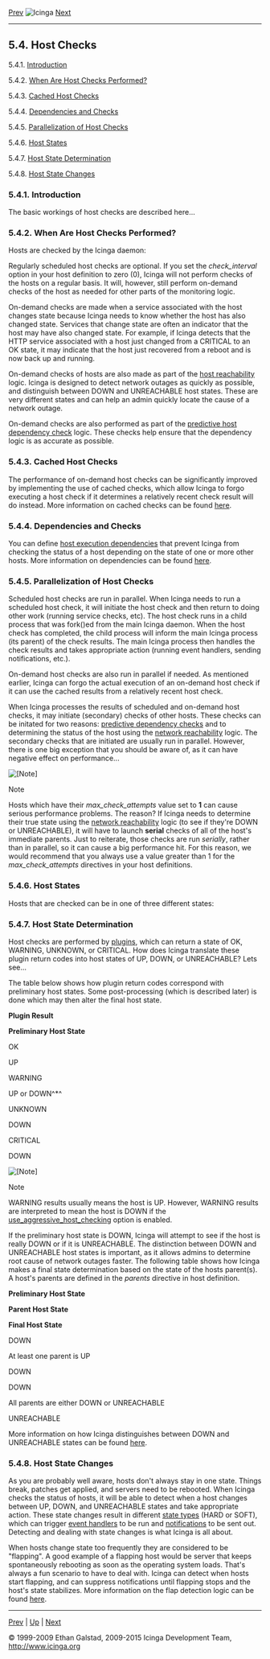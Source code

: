 [Prev](macrolist.md) ![Icinga](../images/logofullsize.png "Icinga") [Next](servicechecks.md)

* * * * *

5.4. Host Checks
----------------

5.4.1. [Introduction](hostchecks.md#introduction)

5.4.2. [When Are Host Checks Performed?](hostchecks.md#whenrun)

5.4.3. [Cached Host Checks](hostchecks.md#caching)

5.4.4. [Dependencies and Checks](hostchecks.md#dependencieschecks)

5.4.5. [Parallelization of Host Checks](hostchecks.md#parallelization)

5.4.6. [Host States](hostchecks.md#hoststates)

5.4.7. [Host State
Determination](hostchecks.md#hoststatedetermination)

5.4.8. [Host State Changes](hostchecks.md#hoststatechanges)

### 5.4.1. Introduction

The basic workings of host checks are described here...

### 5.4.2. When Are Host Checks Performed?

Hosts are checked by the Icinga daemon:





Regularly scheduled host checks are optional. If you set the
*check\_interval* option in your host definition to zero (0), Icinga
will not perform checks of the hosts on a regular basis. It will,
however, still perform on-demand checks of the host as needed for other
parts of the monitoring logic.

On-demand checks are made when a service associated with the host
changes state because Icinga needs to know whether the host has also
changed state. Services that change state are often an indicator that
the host may have also changed state. For example, if Icinga detects
that the HTTP service associated with a host just changed from a
CRITICAL to an OK state, it may indicate that the host just recovered
from a reboot and is now back up and running.

On-demand checks of hosts are also made as part of the [host
reachability](networkreachability.md "5.10. Determining Status and Reachability of Network Hosts")
logic. Icinga is designed to detect network outages as quickly as
possible, and distinguish between DOWN and UNREACHABLE host states.
These are very different states and can help an admin quickly locate the
cause of a network outage.

On-demand checks are also performed as part of the [predictive host
dependency
check](dependencychecks.md "7.20. Predictive Dependency Checks")
logic. These checks help ensure that the dependency logic is as accurate
as possible.

### 5.4.3. Cached Host Checks

The performance of on-demand host checks can be significantly improved
by implementing the use of cached checks, which allow Icinga to forgo
executing a host check if it determines a relatively recent check result
will do instead. More information on cached checks can be found
[here](cachedchecks.md "7.21. Cached Checks").

### 5.4.4. Dependencies and Checks

You can define [host execution
dependencies](objectdefinitions.md#objectdefinitions-hostdependency)
that prevent Icinga from checking the status of a host depending on the
state of one or more other hosts. More information on dependencies can
be found
[here](dependencies.md "7.13. Host and Service Dependencies").

### 5.4.5. Parallelization of Host Checks

Scheduled host checks are run in parallel. When Icinga needs to run a
scheduled host check, it will initiate the host check and then return to
doing other work (running service checks, etc). The host check runs in a
child process that was fork()ed from the main Icinga daemon. When the
host check has completed, the child process will inform the main Icinga
process (its parent) of the check results. The main Icinga process then
handles the check results and takes appropriate action (running event
handlers, sending notifications, etc.).

On-demand host checks are also run in parallel if needed. As mentioned
earlier, Icinga can forgo the actual execution of an on-demand host
check if it can use the cached results from a relatively recent host
check.

When Icinga processes the results of scheduled and on-demand host
checks, it may initiate (secondary) checks of other hosts. These checks
can be initated for two reasons: [predictive dependency
checks](dependencychecks.md "7.20. Predictive Dependency Checks") and
to determining the status of the host using the [network
reachability](networkreachability.md "5.10. Determining Status and Reachability of Network Hosts")
logic. The secondary checks that are initiated are usually run in
parallel. However, there is one big exception that you should be aware
of, as it can have negative effect on performance...

![[Note]](../images/note.png)

Note

Hosts which have their *max\_check\_attempts* value set to **1** can
cause serious performance problems. The reason? If Icinga needs to
determine their true state using the [network
reachability](networkreachability.md "5.10. Determining Status and Reachability of Network Hosts")
logic (to see if they're DOWN or UNREACHABLE), it will have to launch
**serial** checks of all of the host's immediate parents. Just to
reiterate, those checks are run *serially*, rather than in parallel, so
it can cause a big performance hit. For this reason, we would recommend
that you always use a value greater than 1 for the
*max\_check\_attempts* directives in your host definitions.

### 5.4.6. Host States

Hosts that are checked can be in one of three different states:




### 5.4.7. Host State Determination

Host checks are performed by
[plugins](plugins.md "5.1. Icinga Plugins"), which can return a state
of OK, WARNING, UNKNOWN, or CRITICAL. How does Icinga translate these
plugin return codes into host states of UP, DOWN, or UNREACHABLE? Lets
see...

The table below shows how plugin return codes correspond with
preliminary host states. Some post-processing (which is described later)
is done which may then alter the final host state.

**Plugin Result**

**Preliminary Host State**

OK

UP

WARNING

UP or DOWN^\*^

UNKNOWN

DOWN

CRITICAL

DOWN

![[Note]](../images/note.png)

Note

WARNING results usually means the host is UP. However, WARNING results
are interpreted to mean the host is DOWN if the
[use\_aggressive\_host\_checking](configmain.md#configmain-use_aggressive_host_checking)
option is enabled.

If the preliminary host state is DOWN, Icinga will attempt to see if the
host is really DOWN or if it is UNREACHABLE. The distinction between
DOWN and UNREACHABLE host states is important, as it allows admins to
determine root cause of network outages faster. The following table
shows how Icinga makes a final state determination based on the state of
the hosts parent(s). A host's parents are defined in the *parents*
directive in host definition.

**Preliminary Host State**

**Parent Host State**

**Final Host State**

DOWN

At least one parent is UP

DOWN

DOWN

All parents are either DOWN or UNREACHABLE

UNREACHABLE

More information on how Icinga distinguishes between DOWN and
UNREACHABLE states can be found
[here](networkreachability.md "5.10. Determining Status and Reachability of Network Hosts").

### 5.4.8. Host State Changes

As you are probably well aware, hosts don't always stay in one state.
Things break, patches get applied, and servers need to be rebooted. When
Icinga checks the status of hosts, it will be able to detect when a host
changes between UP, DOWN, and UNREACHABLE states and take appropriate
action. These state changes result in different [state
types](statetypes.md "5.8. State Types") (HARD or SOFT), which can
trigger [event handlers](eventhandlers.md "7.3. Event Handlers") to be
run and [notifications](notifications.md "5.11. Notifications") to be
sent out. Detecting and dealing with state changes is what Icinga is all
about.

When hosts change state too frequently they are considered to be
"flapping". A good example of a flapping host would be server that keeps
spontaneously rebooting as soon as the operating system loads. That's
always a fun scenario to have to deal with. Icinga can detect when hosts
start flapping, and can suppress notifications until flapping stops and
the host's state stabilizes. More information on the flap detection
logic can be found
[here](flapping.md "7.8. Detection and Handling of State Flapping").

* * * * *

[Prev](macrolist.md) | [Up](ch05.md) | [Next](servicechecks.md)






© 1999-2009 Ethan Galstad, 2009-2015 Icinga Development Team,
http://www.icinga.org
